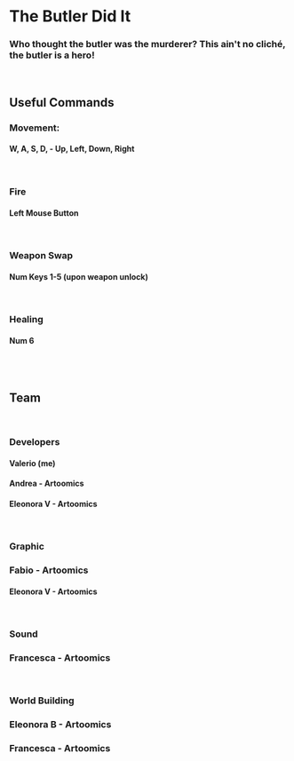 # **The Butler Did It**
### Who thought the butler was the murderer? This ain't no cliché, the butler is a hero!

</br>

## **Useful Commands**

### **Movement:**
#### W, A, S, D, - Up, Left, Down, Right
</br>

### **Fire**

#### Left Mouse Button
</br>

### **Weapon Swap**

#### Num Keys 1-5 (upon weapon unlock)
</br>

### **Healing**

#### Num 6
</br>
</br>

## **Team**
</br>

### **Developers**
#### Valerio (me) 
#### Andrea - Artoomics
#### Eleonora V - Artoomics
</br>

### **Graphic**
### Fabio - Artoomics
#### Eleonora V - Artoomics

</br>

### **Sound**
### Francesca - Artoomics
</br>

### **World Building**
### Eleonora B - Artoomics
### Francesca - Artoomics

</br>